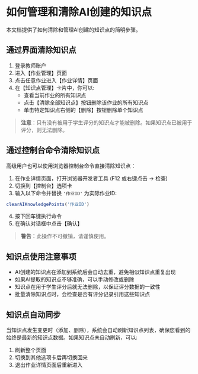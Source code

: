 # 如何管理和清除AI创建的知识点

本文档提供了如何清除和管理AI创建的知识点的简明步骤。

## 通过界面清除知识点

1. 登录教师账户
2. 进入【作业管理】页面
3. 点击任意作业进入【作业详情】页面
4. 在【知识点管理】卡片中，你可以:
   - 查看当前作业的所有知识点
   - 点击【清除全部知识点】按钮删除该作业的所有知识点
   - 单击特定知识点右侧的【删除】按钮删除单个知识点

> **注意**：只有没有被用于学生评分的知识点才能被删除。如果知识点已被用于评分，则无法删除。

## 通过控制台命令清除知识点

高级用户也可以使用浏览器控制台命令直接清除知识点：

1. 在作业详情页面，打开浏览器开发者工具 (F12 或右键点击 -> 检查)
2. 切换到【控制台】选项卡
3. 输入以下命令并替换 `'作业ID'` 为实际作业ID:

```javascript
clearAIKnowledgePoints('作业ID')
```

4. 按下回车键执行命令
5. 在确认对话框中点击【确认】

> **警告**：此操作不可撤销，请谨慎使用。

## 知识点使用注意事项

- AI创建的知识点在添加到系统后会自动去重，避免相似知识点重复出现
- 如果AI提取的知识点不够准确，可以手动修改或删除
- 知识点在用于学生评分后就无法删除，以保证评分数据的一致性
- 批量清除知识点时，会检查是否有评分记录引用这些知识点

## 知识点自动同步

当知识点发生变更时（添加、删除），系统会自动刷新知识点列表，确保您看到的始终是最新的知识点数据。如果知识点未自动刷新，可以:

1. 刷新整个页面
2. 切换到其他选项卡后再切换回来
3. 退出作业详情页面后重新进入 